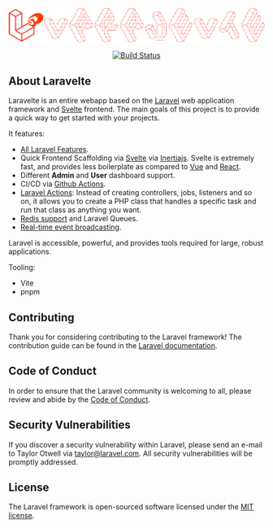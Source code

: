 ![Laravelte Logo](public/img/laravelte-logo-full.png "text")

<p align="center">
<a href="https://github.com/lexxyungcarter/laravelte/actions"><img src="https://github.com/lexxyungcarter/laravelte/workflows/tests/badge.svg" alt="Build Status"></a>
</p>


## About Laravelte

Laravelte is an entire webapp based on the [Laravel](https://laravel.com) web application framework and [Svelte](https://svelte.com) frontend. The main goals of this project is to provide a quick way to get started with your projects.

It features:
- [All Laravel Features](https://laravel.com).
- Quick Frontend Scaffolding via [Svelte](https://svelte.com) via [Inertiajs](https://inertiajs.com). Svelte is extremely fast, and provides less boilerplate as compared to [Vue](https://vuejs.org) and [React](https://react.com). 
- Different **Admin** and **User** dashboard support.
- CI/CD via [Github Actions](https://github.com/).
- [Laravel Actions](https://laravelactions.com/): Instead of creating controllers, jobs, listeners and so on, it allows you to create a PHP class that handles a specific task and run that class as anything you want.
- [Redis support](https://laravel.com/docs/queues) and Laravel Queues.
- [Real-time event broadcasting](https://laravel.com/docs/broadcasting).

Laravel is accessible, powerful, and provides tools required for large, robust applications.

Tooling:
- Vite
- pnpm


## Contributing

Thank you for considering contributing to the Laravel framework! The contribution guide can be found in the [Laravel documentation](https://laravel.com/docs/contributions).

## Code of Conduct

In order to ensure that the Laravel community is welcoming to all, please review and abide by the [Code of Conduct](https://laravel.com/docs/contributions#code-of-conduct).

## Security Vulnerabilities

If you discover a security vulnerability within Laravel, please send an e-mail to Taylor Otwell via [taylor@laravel.com](mailto:taylor@laravel.com). All security vulnerabilities will be promptly addressed.

## License

The Laravel framework is open-sourced software licensed under the [MIT license](https://opensource.org/licenses/MIT).

